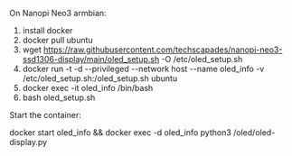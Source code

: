 On Nanopi Neo3 armbian:
1. install docker
2. docker pull ubuntu
3. wget https://raw.githubusercontent.com/techscapades/nanopi-neo3-ssd1306-display/main/oled_setup.sh -O /etc/oled_setup.sh
4. docker run -t -d --privileged --network host --name oled_info -v /etc/oled_setup.sh:/oled_setup.sh ubuntu
5. docker exec -it oled_info /bin/bash
6. bash oled_setup.sh

Start the container:

docker start oled_info && docker exec -d oled_info python3 /oled/oled-display.py
